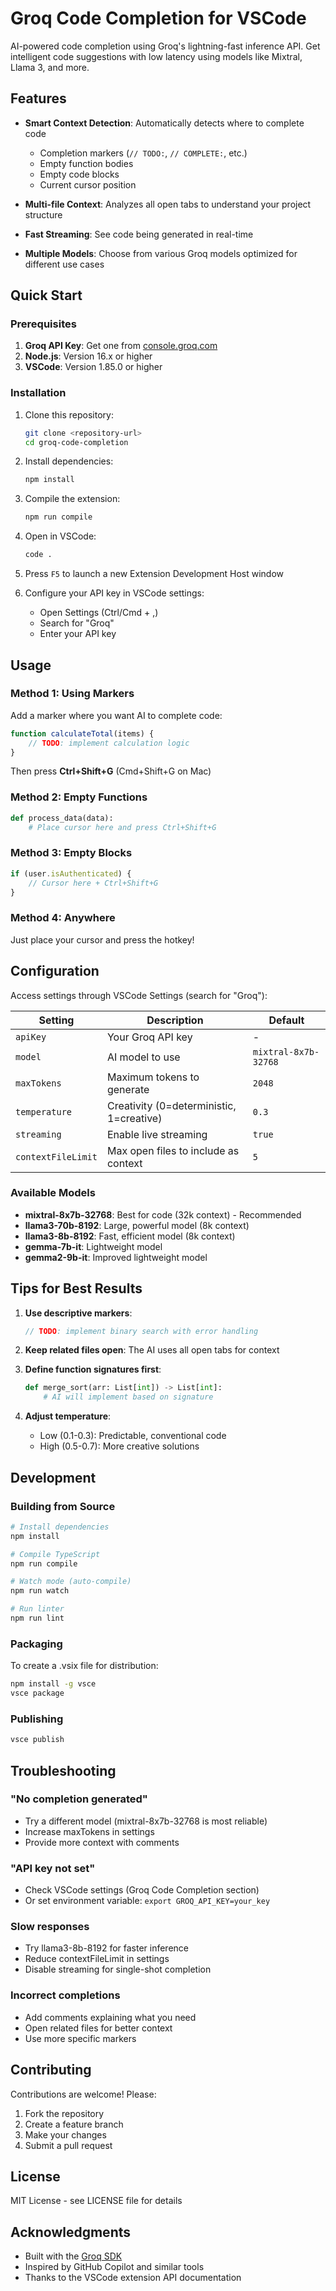 # Groq Code Completion for VSCode

AI-powered code completion using Groq's lightning-fast inference API. Get intelligent code suggestions with low latency using models like Mixtral, Llama 3, and more.

## Features

- **Smart Context Detection**: Automatically detects where to complete code
  - Completion markers (`// TODO:`, `// COMPLETE:`, etc.)
  - Empty function bodies
  - Empty code blocks
  - Current cursor position
  
- **Multi-file Context**: Analyzes all open tabs to understand your project structure

- **Fast Streaming**: See code being generated in real-time

- **Multiple Models**: Choose from various Groq models optimized for different use cases

## Quick Start

### Prerequisites

1. **Groq API Key**: Get one from [console.groq.com](https://console.groq.com/keys)
2. **Node.js**: Version 16.x or higher
3. **VSCode**: Version 1.85.0 or higher

### Installation

1. Clone this repository:
   ```bash
   git clone <repository-url>
   cd groq-code-completion
   ```

2. Install dependencies:
   ```bash
   npm install
   ```

3. Compile the extension:
   ```bash
   npm run compile
   ```

4. Open in VSCode:
   ```bash
   code .
   ```

5. Press `F5` to launch a new Extension Development Host window

6. Configure your API key in VSCode settings:
   - Open Settings (Ctrl/Cmd + ,)
   - Search for "Groq"
   - Enter your API key

## Usage

### Method 1: Using Markers
Add a marker where you want AI to complete code:

```javascript
function calculateTotal(items) {
    // TODO: implement calculation logic
}
```

Then press **Ctrl+Shift+G** (Cmd+Shift+G on Mac)

### Method 2: Empty Functions
```python
def process_data(data):
    # Place cursor here and press Ctrl+Shift+G
```

### Method 3: Empty Blocks
```typescript
if (user.isAuthenticated) {
    // Cursor here + Ctrl+Shift+G
}
```

### Method 4: Anywhere
Just place your cursor and press the hotkey!

## Configuration

Access settings through VSCode Settings (search for "Groq"):

| Setting | Description | Default |
|---------|-------------|---------|
| `apiKey` | Your Groq API key | - |
| `model` | AI model to use | `mixtral-8x7b-32768` |
| `maxTokens` | Maximum tokens to generate | `2048` |
| `temperature` | Creativity (0=deterministic, 1=creative) | `0.3` |
| `streaming` | Enable live streaming | `true` |
| `contextFileLimit` | Max open files to include as context | `5` |

### Available Models

- **mixtral-8x7b-32768**: Best for code (32k context) - Recommended
- **llama3-70b-8192**: Large, powerful model (8k context)
- **llama3-8b-8192**: Fast, efficient model (8k context)
- **gemma-7b-it**: Lightweight model
- **gemma2-9b-it**: Improved lightweight model

## Tips for Best Results

1. **Use descriptive markers**: 
   ```javascript
   // TODO: implement binary search with error handling
   ```

2. **Keep related files open**: The AI uses all open tabs for context

3. **Define function signatures first**:
   ```python
   def merge_sort(arr: List[int]) -> List[int]:
       # AI will implement based on signature
   ```

4. **Adjust temperature**:
   - Low (0.1-0.3): Predictable, conventional code
   - High (0.5-0.7): More creative solutions

## Development

### Building from Source

```bash
# Install dependencies
npm install

# Compile TypeScript
npm run compile

# Watch mode (auto-compile)
npm run watch

# Run linter
npm run lint
```

### Packaging

To create a .vsix file for distribution:

```bash
npm install -g vsce
vsce package
```

### Publishing

```bash
vsce publish
```

## Troubleshooting

### "No completion generated"
- Try a different model (mixtral-8x7b-32768 is most reliable)
- Increase maxTokens in settings
- Provide more context with comments

### "API key not set"
- Check VSCode settings (Groq Code Completion section)
- Or set environment variable: `export GROQ_API_KEY=your_key`

### Slow responses
- Try llama3-8b-8192 for faster inference
- Reduce contextFileLimit in settings
- Disable streaming for single-shot completion

### Incorrect completions
- Add comments explaining what you need
- Open related files for better context
- Use more specific markers

## Contributing

Contributions are welcome! Please:

1. Fork the repository
2. Create a feature branch
3. Make your changes
4. Submit a pull request

## License

MIT License - see LICENSE file for details

## Acknowledgments

- Built with the [Groq SDK](https://github.com/groq/groq-typescript)
- Inspired by GitHub Copilot and similar tools
- Thanks to the VSCode extension API documentation